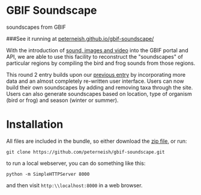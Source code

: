 # GBIF Soundscape
soundscapes from GBIF

###See it running at [peterneish.github.io/gbif-soundscape/](http://peterneish.github.io/gbif-soundscape/)

With the introduction of [sound, images and video](http://gbif.blogspot.com.au/2014/05/multimedia-in-gbif.html) into the GBIF portal and API, we are able to use this facility to reconstruct the "soundscapes" of particular regions by compiling the bird and frog sounds from those regions.

This round 2 entry builds upon our [previous entry](http://devpost.com/software/gbif-soundscape) by incorporating more data and an almost completely re-written user interface. Users can now build their own soundscapes by adding and removing taxa through the site. Users can also generate soundscapes based on location, type of organism (bird or frog) and season (winter or summer).

# Installation
All files are included in the bundle, so either download the [zip file](https://github.com/peterneish/gbif-soundscape/archive/master.zip), or run:

```
git clone https://github.com/peterneish/gbif-soundscape.git
```

to run a local webserver, you can do something like this:
```
python -m SimpleHTTPServer 8000
```
and then visit `http:\\localhost:8000` in a web browser.
